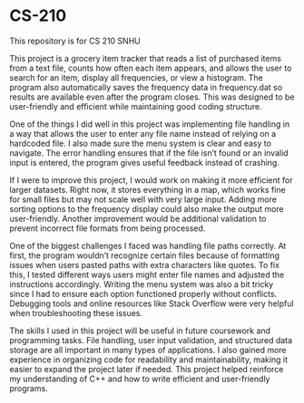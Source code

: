 # CS-210
This repository is for CS 210 SNHU

This project is a grocery item tracker that reads a list of purchased items from a text file, counts how often each item appears, and allows the user to search for an item, display all frequencies, or view a histogram. The program also automatically saves the frequency data in frequency.dat so results are available even after the program closes. This was designed to be user-friendly and efficient while maintaining good coding structure.

One of the things I did well in this project was implementing file handling in a way that allows the user to enter any file name instead of relying on a hardcoded file. I also made sure the menu system is clear and easy to navigate. The error handling ensures that if the file isn’t found or an invalid input is entered, the program gives useful feedback instead of crashing.

If I were to improve this project, I would work on making it more efficient for larger datasets. Right now, it stores everything in a map, which works fine for small files but may not scale well with very large input. Adding more sorting options to the frequency display could also make the output more user-friendly. Another improvement would be additional validation to prevent incorrect file formats from being processed.

One of the biggest challenges I faced was handling file paths correctly. At first, the program wouldn’t recognize certain files because of formatting issues when users pasted paths with extra characters like quotes. To fix this, I tested different ways users might enter file names and adjusted the instructions accordingly. Writing the menu system was also a bit tricky since I had to ensure each option functioned properly without conflicts. Debugging tools and online resources like Stack Overflow were very helpful when troubleshooting these issues.

The skills I used in this project will be useful in future coursework and programming tasks. File handling, user input validation, and structured data storage are all important in many types of applications. I also gained more experience in organizing code for readability and maintainability, making it easier to expand the project later if needed. This project helped reinforce my understanding of C++ and how to write efficient and user-friendly programs.


